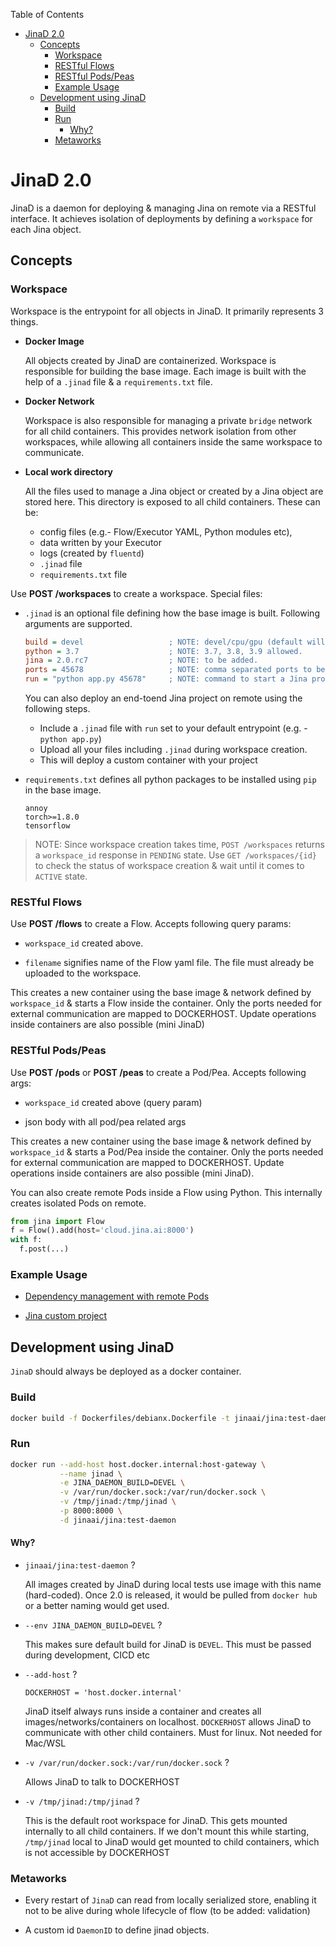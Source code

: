 <!-- START doctoc generated TOC please keep comment here to allow auto update -->
<!-- DON'T EDIT THIS SECTION, INSTEAD RE-RUN doctoc TO UPDATE -->
Table of Contents

- [JinaD 2.0](#jinad-20)
  - [Concepts](#concepts)
    - [Workspace](#workspace)
    - [RESTful Flows](#restful-flows)
    - [RESTful Pods/Peas](#restful-podspeas)
    - [Example Usage](#example-usage)
  - [Development using JinaD](#development-using-jinad)
    - [Build](#build)
    - [Run](#run)
      - [Why?](#why)
    - [Metaworks](#metaworks)

<!-- END doctoc generated TOC please keep comment here to allow auto update -->

# JinaD 2.0

JinaD is a daemon for deploying & managing Jina on remote via a RESTful interface. It achieves isolation of deployments by defining a `workspace` for each Jina object.

## Concepts

### Workspace

Workspace is the entrypoint for all objects in JinaD. It primarily represents 3 things.

- **Docker Image**

  All objects created by JinaD are containerized. Workspace is responsible for building the base image. Each image is built with the help of a `.jinad` file & a `requirements.txt` file.

- **Docker Network**

  Workspace is also responsible for managing a private `bridge` network for all child containers. This provides network isolation from other workspaces, while allowing all containers inside the same workspace to communicate.

- **Local work directory**

  All the files used to manage a Jina object or created by a Jina object are stored here. This directory is exposed to all child containers. These can be:
  - config files (e.g.- Flow/Executor YAML, Python modules etc),
  - data written by your Executor
  - logs (created by `fluentd`)
  - `.jinad` file
  - `requirements.txt` file

Use **POST /workspaces** to create a workspace. Special files:

- `.jinad` is an optional file defining how the base image is built. Following arguments are supported.

  ```ini
  build = devel                   ; NOTE: devel/cpu/gpu (default will be cpu once we have jinad-2.0 released), gpu: to be added.
  python = 3.7                    ; NOTE: 3.7, 3.8, 3.9 allowed.
  jina = 2.0.rc7                  ; NOTE: to be added.
  ports = 45678                   ; NOTE: comma separated ports to be mapped.
  run = "python app.py 45678"     ; NOTE: command to start a Jina project on remote.
  ```

  You can also deploy an end-toend Jina project on remote using the following steps.
  - Include a `.jinad` file with `run` set to your default entrypoint (e.g. - `python app.py`)
  - Upload all your files including `.jinad` during workspace creation.
  - This will deploy a custom container with your project

- `requirements.txt` defines all python packages to be installed using `pip` in the base image.

  ```text
  annoy
  torch>=1.8.0
  tensorflow
  ```

> NOTE: Since workspace creation takes time, `POST /workspaces` returns a `workspace_id` response in `PENDING` state. Use `GET /workspaces/{id}` to check the status of workspace creation & wait until it comes to `ACTIVE` state.

### RESTful Flows

Use **POST /flows** to create a Flow. Accepts following query params:

- `workspace_id` created above.

- `filename` signifies name of the Flow yaml file. The file must already be uploaded to the workspace.

This creates a new container using the base image & network defined by `workspace_id` & starts a Flow inside the container. Only the ports needed for external communication are mapped to DOCKERHOST. Update operations inside containers are also possible (mini JinaD)

### RESTful Pods/Peas

Use **POST /pods** or **POST /peas** to create a Pod/Pea. Accepts following args:

- `workspace_id` created above (query param)

- json body with all pod/pea related args

This creates a new container using the base image & network defined by `workspace_id` & starts a Pod/Pea inside the container. Only the ports needed for external communication are mapped to DOCKERHOST. Update operations inside containers are also possible (mini JinaD).

You can also create remote Pods inside a Flow using Python. This internally creates isolated Pods on remote.

```python
from jina import Flow
f = Flow().add(host='cloud.jina.ai:8000')
with f:
  f.post(...)
```

### Example Usage

- [Dependency management with remote Pods](https://github.com/jina-ai/jina/blob/master/tests/distributed/test_against_external_daemon/test_remote_workspaces.py#L49)

- [Jina custom project](https://github.com/jina-ai/jina/blob/master/tests/distributed/test_against_external_daemon/test_remote_workspaces.py#L90)

## Development using JinaD

`JinaD` should always be deployed as a docker container.

### Build

```bash
docker build -f Dockerfiles/debianx.Dockerfile -t jinaai/jina:test-daemon .
```

### Run

```bash
docker run --add-host host.docker.internal:host-gateway \
           --name jinad \
           -e JINA_DAEMON_BUILD=DEVEL \
           -v /var/run/docker.sock:/var/run/docker.sock \
           -v /tmp/jinad:/tmp/jinad \
           -p 8000:8000 \
           -d jinaai/jina:test-daemon
```

#### Why?

- `jinaai/jina:test-daemon` ?

  All images created by JinaD during local tests use image with this name (hard-coded). Once 2.0 is released, it would be pulled from `docker hub` or a better naming would get used.

- `--env JINA_DAEMON_BUILD=DEVEL` ?

  This makes sure default build for JinaD is `DEVEL`. This must be passed during development, CICD etc

- `--add-host` ?

  `DOCKERHOST = 'host.docker.internal'`

  JinaD itself always runs inside a container and creates all images/networks/containers on localhost. `DOCKERHOST` allows JinaD to communicate with other child containers. Must for linux. Not needed for Mac/WSL

- `-v /var/run/docker.sock:/var/run/docker.sock` ?

  Allows JinaD to talk to DOCKERHOST

- `-v /tmp/jinad:/tmp/jinad` ?

  This is the default root workspace for JinaD. This gets mounted internally to all child containers. If we don't mount this while starting, `/tmp/jinad` local to JinaD would get mounted to child containers, which is not accessible by DOCKERHOST

### Metaworks

- Every restart of `JinaD` can read from locally serialized store, enabling it not to be alive during whole lifecycle of flow (to be added: validation)

- A custom id `DaemonID` to define jinad objects.
